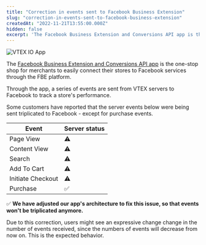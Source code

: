 ```yaml
---
title: "Correction in events sent to Facebook Business Extension"
slug: "correction-in-events-sent-to-facebook-business-extension"
createdAt: "2022-11-21T13:55:00.000Z"
hidden: false
excerpt: 'The Facebook Business Extension and Conversions API app is the one-stop shop for merchants to easily connect their stores to Facebook services through the FBE platform.'
---
```


![VTEX IO App](https://img.shields.io/badge/-VTEX%20IO%20App-orange)

The [Facebook Business Extension and Conversions API app](https://developers.vtex.com/vtex-developer-docs/docs/vtex-facebook-fbe) is the one-stop shop for merchants to easily connect their stores to Facebook services through the FBE platform.

Through the app, a series of events are sent from VTEX servers to Facebook to track a store's performance.

Some customers have reported that the server events below were being sent triplicated to Facebook - except for purchase events.

| Event                | Server status  |
|-------------------- |-------------------- |
| Page View                     | ⚠️ |
| Content View                  | ⚠️  |
| Search                       | ⚠️  |
| Add To Cart          | ⚠️  |
| Initiate Checkout    | ⚠️  |
| Purchase              | ✅  |

✅ **We have adjusted our app's architecture to fix this issue, so that events won't be triplicated anymore.**

Due to this correction, users might see an expressive change change in the number of events received, since the numbers of events will decrease from now on. This is the expected behavior.
